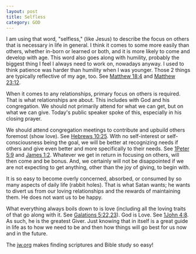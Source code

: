 ```yaml
---
layout: post
title: Selfless
category: GOD
---
```


I am using that word, "selfless," (like Jesus) to describe the focus on others that is necessary in life in general. I think it comes to some more easily than others, whether in-born or learned or both, and it is more likely to come and develop with age. This word also goes along with humility, probably the biggest thing I feel I always need to work on, nowadays anyway. I used to think patience was harder than humility when I was younger. Those 2 things are typically reflective of my age, too. See [Matthew 18:4](https://www.jw.org/en/library/bible/study-bible/books/galatians/5/#v48005022) and [Matthew 23:12](https://www.jw.org/en/library/bible/study-bible/books/matthew/23/#v40023012).

When it comes to any relationships, primary focus on others is required. That is what relationships are about. This includes with God and his congregation. We should not primarily attend for what we can get, but on what we can give. Today's public speaker spoke of this, especially in his closing prayer.

We should attend congregation meetings to contribute and upbuild others foremost (show love). See [Hebrews 10:25](https://www.jw.org/en/library/bible/study-bible/books/hebrews/10/#v58010025). With no self-interest or self-consciousness being the goal, we will be better at recognizing needs if others and give even better and more specifically to their needs. See [1Peter 5:9](https://www.jw.org/en/library/bible/study-bible/books/1-peter/5/#v60005009) and [James 1:2](https://www.jw.org/en/library/bible/study-bible/books/1-peter/5/#v60005009). Whatever we get in return in focusing on others, will then come and be bonus. And, we certainly will not be disappointed if we are not expecting to get anything, other than the joy of giving, to begin with.

It is so easy to become overly concerned, absorbed,  or consumed by so many aspects of daily life (rabbit holes). That is what Satan wants; he wants to divert us from our loving relationships and the rewards of maintaining them. He does not want us to be happy.

What everything always boils down to is love (including all the loving traits of that go along with it. See [Galations 5:22,23](https://www.jw.org/en/library/bible/study-bible/books/galatians/5/#v48005022)). God is Love. See [1John 4:8](https://www.jw.org/en/library/bible/study-bible/books/1-john/4/#v62004008). As such, he is the greatest Giver. Just knowing that in itself is a great guide in life as to how we need to be and then how things will go best for us now and in the future.

The [jw.org](https://www.jw.org/) makes finding scriptures and Bible study so easy!